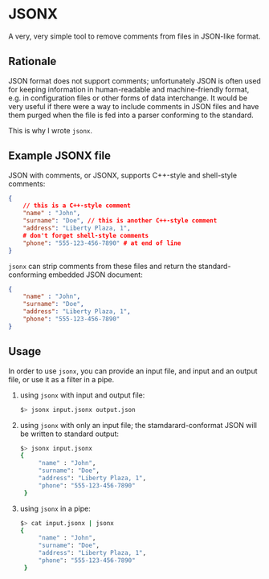 # JSONX

A very, very simple tool to remove comments from files in JSON-like format.

## Rationale

JSON format does not support comments; unfortunately JSON is often used for keeping information in human-readable and machine-friendly format, e.g. in configuration files or other forms of data interchange. It would be very useful if there were a way to include comments in JSON files and have them purged when the file is fed into a parser conforming to the standard.

This is why I wrote `jsonx`.

## Example JSONX file

JSON with comments, or JSONX, supports C++-style and shell-style comments:

```JSON
{
	// this is a C++-style comment
	"name" : "John",
	"surname": "Doe", // this is another C++-style comment
	"address": "Liberty Plaza, 1",
	# don't forget shell-style comments
	"phone": "555-123-456-7890" # at end of line
}
```
`jsonx` can strip comments from these files and return the standard-conforming embedded JSON document:
```JSON
{
	"name" : "John",
	"surname": "Doe", 
	"address": "Liberty Plaza, 1",
	"phone": "555-123-456-7890" 
}
```

## Usage

In order to use `jsonx`, you can provide an input file, and input and an output file, or use it as a filter in a pipe.

1. using `jsonx` with input and output file:
   ```bash
   $> jsonx input.jsonx output.json
   ```
2. using `jsonx` with only an input file; the stamdarard-conformat JSON will be written to standard output:
   ```bash
   $> jsonx input.jsonx
   {
	    "name" : "John",
	    "surname": "Doe", 
	    "address": "Liberty Plaza, 1",
	    "phone": "555-123-456-7890" 
	}
	```
3. using `jsonx` in a pipe:
   ```bash
   $> cat input.jsonx | jsonx
   {
	    "name" : "John",
	    "surname": "Doe", 
	    "address": "Liberty Plaza, 1",
	    "phone": "555-123-456-7890" 
	}
	```

